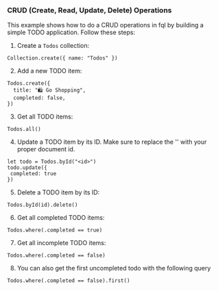 ### CRUD (Create, Read, Update, Delete) Operations

This example shows how to do a CRUD operations in fql by building a simple TODO application. Follow these steps:

1. Create a `Todos` collection:

```fql
Collection.create({ name: "Todos" })
```

2. Add a new TODO item:

```fql
Todos.create({
  title: "🛍️ Go Shopping",
  completed: false,
})
```

3. Get all TODO items:

```fql
Todos.all()
```

4. Update a TODO item by its ID. Make sure to replace the '<id>' with your proper document id. 

```fql
let todo = Todos.byId("<id>")
todo.update({
 completed: true
})
```

5. Delete a TODO item by its ID:

```fql
Todos.byId(id).delete()
```

6. Get all completed TODO items:

```fql
Todos.where(.completed == true)
```

7. Get all incomplete TODO items:

```fql
Todos.where(.completed == false)
```

8. You can also get the first uncompleted todo with the following query

```fql
Todos.where(.completed == false).first()
```